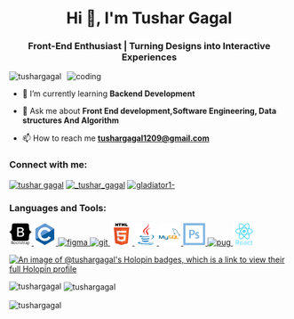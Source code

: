 <h1 align="center">Hi 👋, I'm Tushar Gagal</h1>
<h3 align="center">Front-End Enthusiast | Turning Designs into Interactive Experiences</h3>
<img src="https://cdn.dribbble.com/users/260312/screenshots/2553737/media/55d2ee70677214c6817f561d8901ec67.gif" align="right" alt="coding" width="400" />

<p align="left"> <img src="https://komarev.com/ghpvc/?username=tushargagal&label=Profile%20views&color=0e75b6&style=flat" alt="tushargagal" /> </p>

- 🌱 I’m currently learning **Backend Development**

- 💬 Ask me about **Front End development,Software Engineering, Data structures And Algorithm**

- 📫 How to reach me **tushargagal1209@gmail.com**

<h3 align="left">Connect with me:</h3>
<p align="left">
<a href="https://linkedin.com/in/tushar gagal" target="blank"><img align="center" src="https://raw.githubusercontent.com/rahuldkjain/github-profile-readme-generator/master/src/images/icons/Social/linked-in-alt.svg" alt="tushar gagal" height="30" width="40" /></a>
<a href="https://instagram.com/_tushar_gagal" target="blank"><img align="center" src="https://raw.githubusercontent.com/rahuldkjain/github-profile-readme-generator/master/src/images/icons/Social/instagram.svg" alt="_tushar_gagal" height="30" width="40" /></a>
<a href="https://www.leetcode.com/gladiator1-" target="blank"><img align="center" src="https://raw.githubusercontent.com/rahuldkjain/github-profile-readme-generator/master/src/images/icons/Social/leet-code.svg" alt="gladiator1-" height="30" width="40" /></a>
</p>

<h3 align="left">Languages and Tools:</h3>
<p align="left"> <a href="https://getbootstrap.com" target="_blank" rel="noreferrer"> <img src="https://raw.githubusercontent.com/devicons/devicon/master/icons/bootstrap/bootstrap-plain-wordmark.svg" alt="bootstrap" width="40" height="40"/> </a> <a href="https://www.cprogramming.com/" target="_blank" rel="noreferrer"> <img src="https://raw.githubusercontent.com/devicons/devicon/master/icons/c/c-original.svg" alt="c" width="40" height="40"/> </a> <a href="https://www.figma.com/" target="_blank" rel="noreferrer"> <img src="https://www.vectorlogo.zone/logos/figma/figma-icon.svg" alt="figma" width="40" height="40"/> </a> <a href="https://git-scm.com/" target="_blank" rel="noreferrer"> <img src="https://www.vectorlogo.zone/logos/git-scm/git-scm-icon.svg" alt="git" width="40" height="40"/> </a> <a href="https://www.w3.org/html/" target="_blank" rel="noreferrer"> <img src="https://raw.githubusercontent.com/devicons/devicon/master/icons/html5/html5-original-wordmark.svg" alt="html5" width="40" height="40"/> </a> <a href="https://www.java.com" target="_blank" rel="noreferrer"> <img src="https://raw.githubusercontent.com/devicons/devicon/master/icons/java/java-original.svg" alt="java" width="40" height="40"/> </a> <a href="https://www.mysql.com/" target="_blank" rel="noreferrer"> <img src="https://raw.githubusercontent.com/devicons/devicon/master/icons/mysql/mysql-original-wordmark.svg" alt="mysql" width="40" height="40"/> </a> <a href="https://www.photoshop.com/en" target="_blank" rel="noreferrer"> <img src="https://raw.githubusercontent.com/devicons/devicon/master/icons/photoshop/photoshop-line.svg" alt="photoshop" width="40" height="40"/> </a> <a href="https://pugjs.org" target="_blank" rel="noreferrer"> <img src="https://cdn.worldvectorlogo.com/logos/pug.svg" alt="pug" width="40" height="40"/> </a> <a href="https://reactjs.org/" target="_blank" rel="noreferrer"> <img src="https://raw.githubusercontent.com/devicons/devicon/master/icons/react/react-original-wordmark.svg" alt="react" width="40" height="40"/> </a> </p>

[![An image of @tushargagal's Holopin badges, which is a link to view their full Holopin profile](https://holopin.me/tushargagal)](https://holopin.io/@tushargagal)

<p><img align="left" src="https://github-readme-stats.vercel.app/api/top-langs?username=tushargagal&show_icons=true&locale=en&layout=compact" alt="tushargagal" /></p>

<p>&nbsp;<img align="center" src="https://github-readme-stats.vercel.app/api?username=tushargagal&show_icons=true&locale=en" alt="tushargagal" /></p>

<p><img align="center" src="https://github-readme-streak-stats.herokuapp.com/?user=tushargagal&" alt="tushargagal" /></p>
